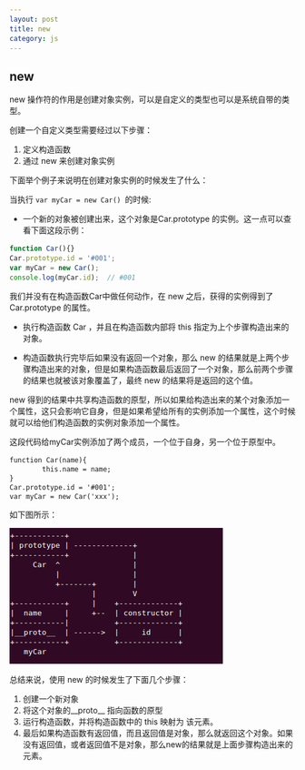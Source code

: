 ```yaml
---
layout: post
title: new
category: js
---
```



## new

new 操作符的作用是创建对象实例，可以是自定义的类型也可以是系统自带的类型。

创建一个自定义类型需要经过以下步骤：

1. 定义构造函数
2. 通过 new 来创建对象实例

下面举个例子来说明在创建对象实例的时候发生了什么：

当执行 `var myCar = new Car() `的时候:

+ 一个新的对象被创建出来，这个对象是Car.prototype 的实例。这一点可以查看下面这段示例：

```javascript
function Car(){}
Car.prototype.id = '#001';
var myCar = new Car();
console.log(myCar.id);  // #001
```

我们并没有在构造函数Car中做任何动作，在 new 之后，获得的实例得到了Car.prototype 的属性。

+ 执行构造函数 Car ，并且在构造函数内部将 this 指定为上个步骤构造出来的对象。

+ 构造函数执行完毕后如果没有返回一个对象，那么 new 的结果就是上两个步骤构造出来的对象，但是如果构造函数最后返回了一个对象，那么前两个步骤的结果也就被该对象覆盖了，最终 new 的结果将是返回的这个值。


new 得到的结果中共享构造函数的原型，所以如果给构造出来的某个对象添加一个属性，这只会影响它自身，但是如果希望给所有的实例添加一个属性，这个时候就可以给他们构造函数的实例对象添加一个属性。



这段代码给myCar实例添加了两个成员，一个位于自身，另一个位于原型中。

```
function Car(name){
		this.name = name;
}
Car.prototype.id = '#001';
var myCar = new Car('xxx');
```

如下图所示：

![原型链](./images/prototype-chain.png)

总结来说，使用 new 的时候发生了下面几个步骤：

1. 创建一个新对象
2. 将这个对象的__proto__ 指向函数的原型
3. 运行构造函数，并将构造函数中的 this 映射为 该元素。
4. 最后如果构造函数有返回值，而且返回值是对象，那么就返回这个对象。如果没有返回值，或者返回值不是对象，那么new的结果就是上面步骤构造出来的元素。
